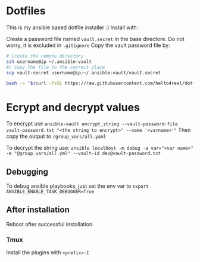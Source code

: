 # Dotfiles
This is my ansible based dotfile installer :)
Install with :

Create a password file named `vault.secret` in the base directore. Do not worry, it is excluded in `.gitignore`
Copy the vault password file by:
```bash
# Create the remote directory 
ssh username@ip ~/.ansible-vault
#c Copy the file to the correct place
scp vault-secret username@ip:~/.ansible-vault/vault.secret
```

```bash
bash -c "$(curl -fsSL https://raw.githubusercontent.com/helto4real/dotfiles/main/bin/dotfiles)"
```
# Ecrypt and decrypt values

To encrypt use `ansible-vault encrypt_string --vault-password-file vault-password.txt "<the string to encrypt>" --name '<varname>'"`
Then copy the output to `/group_vars/all.yaml`

To decrypt the string use:
`ansible localhost -m debug -a var="<var name>" -e "@group_vars/all.yml" --vault-id dev@vault-password.txt`

## Debugging
To debug ansible playbooks, just set the env var to `export ANSIBLE_ENABLE_TASK_DEBUGGER=True`

## After installation
Reboot after successful installation.

### Tmux
Install the plugins with `<prefix>-I`

